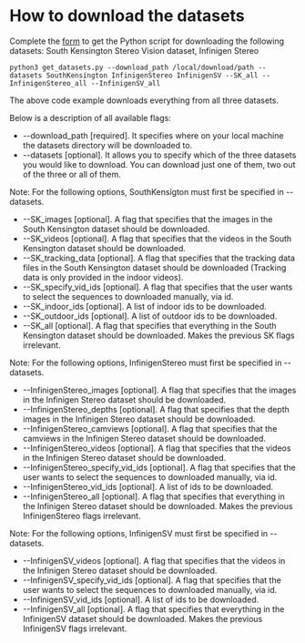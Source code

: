 # How to download the datasets

Complete the [form](https://docs.google.com/forms/d/e/1FAIpQLScBAqAtfXKtp9lxg1neGv0YyPV4EYNKP9UHQ5TRORirDMtwXw/viewform) to get the Python script for downloading the following datasets: South Kensington Stereo Vision dataset, Infinigen Stereo
  

```
python3 get_datasets.py --download_path /local/download/path --datasets SouthKensington InfinigenStereo InfinigenSV --SK_all --InfinigenStereo_all --InfinigenSV_all
```

The above code example downloads everything from all three datasets.

Below is a description of all available flags:

* --download_path [required]. It specifies where on your local machine the datasets directory will be downloaded to.
* --datasets [optional]. It allows you to specify which of the three datasets you would like to download. You can download just one of them, two out of the three or all of them.

Note: For the following options, SouthKensigton must first be specified in --datasets.
* --SK_images [optional]. A flag that specifies that the images in the South Kensington dataset should be downloaded.
* --SK_videos [optional]. A flag that specifies that the videos in the South Kensington dataset should be downloaded.
* --SK_tracking_data [optional]. A flag that specifies that the tracking data files in the South Kensington dataset should be downloaded (Tracking data is only provided in the indoor videos).
* --SK_specify_vid_ids [optional]. A flag that specifies that the user wants to select the sequences to downloaded manually, via id.
* --SK_indoor_ids [optional]. A list of indoor ids to be downloaded.
* --SK_outdoor_ids [optional]. A list of outdoor ids to be downloaded.
* --SK_all [optional]. A flag that specifies that everything in the South Kensington dataset should be downloaded. Makes the previous SK flags irrelevant.

Note: For the following options, InfinigenStereo must first be specified in --datasets.
* --InfinigenStereo_images [optional]. A flag that specifies that the images in the Infinigen Stereo dataset should be downloaded.
* --InfinigenStereo_depths [optional]. A flag that specifies that the depth images in the Infinigen Stereo dataset should be downloaded.
* --InfinigenStereo_camviews [optional]. A flag that specifies that the camviews in the Infinigen Stereo dataset should be downloaded.
* --InfinigenStereo_videos [optional]. A flag that specifies that the videos in the Infinigen Stereo dataset should be downloaded.
* --InfinigenStereo_specify_vid_ids [optional]. A flag that specifies that the user wants to select the sequences to downloaded manually, via id.
* --InfinigenStereo_vid_ids [optional]. A list of ids to be downloaded.
* --InfinigenStereo_all [optional]. A flag that specifies that everything in the Infinigen Stereo dataset should be downloaded. Makes the previous InfinigenStereo flags irrelevant.

Note: For the following options, InfinigenSV must first be specified in --datasets.
* --InfinigenSV_videos [optional]. A flag that specifies that the videos in the Infinigen Stereo dataset should be downloaded.
* --InfinigenSV_specify_vid_ids [optional]. A flag that specifies that the user wants to select the sequences to downloaded manually, via id.
* --InfinigenSV_vid_ids [optional]. A list of ids to be downloaded.
* --InfinigenSV_all [optional]. A flag that specifies that everything in the InfinigenSV dataset should be downloaded. Makes the previous InfinigenSV flags irrelevant.
